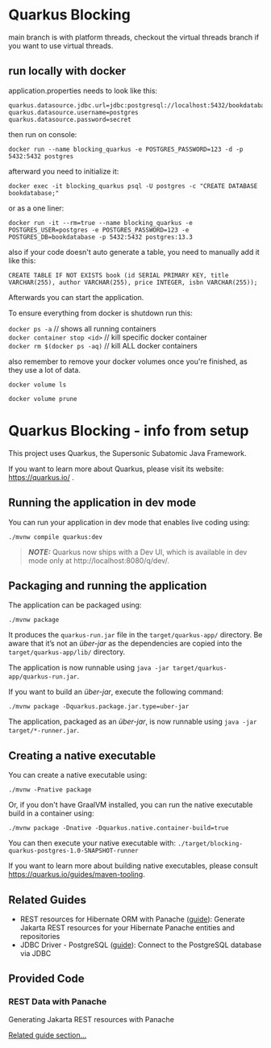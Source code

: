 # Quarkus Blocking

main branch is with platform threads, checkout the virtual threads branch if you want to use virtual threads.

## run locally with docker

application.properties needs to look like this:
```
quarkus.datasource.jdbc.url=jdbc:postgresql://localhost:5432/bookdatabase
quarkus.datasource.username=postgres
quarkus.datasource.password=secret
```

then run on console:
```
docker run --name blocking_quarkus -e POSTGRES_PASSWORD=123 -d -p 5432:5432 postgres
```
afterward you need to initialize it:
```
docker exec -it blocking_quarkus psql -U postgres -c "CREATE DATABASE bookdatabase;"
```
or as a one liner:
```
docker run -it --rm=true --name blocking_quarkus -e POSTGRES_USER=postgres -e POSTGRES_PASSWORD=123 -e POSTGRES_DB=bookdatabase -p 5432:5432 postgres:13.3
```
also if your code doesn't auto generate a table, you need to manually add it like this:
```
CREATE TABLE IF NOT EXISTS book (id SERIAL PRIMARY KEY, title VARCHAR(255), author VARCHAR(255), price INTEGER, isbn VARCHAR(255));
```


Afterwards you can start the application.

To ensure everything from docker is shutdown run this:

`docker ps -a` // shows all running containers  
`docker container stop <id>` // kill specific docker container   
`docker rm $(docker ps -aq)`  // kill ALL docker containers

also remember to remove your docker volumes once you're finished, as they use a lot of data.

```
docker volume ls

docker volume prune
```

# Quarkus Blocking - info from setup
 
This project uses Quarkus, the Supersonic Subatomic Java Framework.

If you want to learn more about Quarkus, please visit its website: https://quarkus.io/ .

## Running the application in dev mode

You can run your application in dev mode that enables live coding using:

```shell script
./mvnw compile quarkus:dev
```

> **_NOTE:_**  Quarkus now ships with a Dev UI, which is available in dev mode only at http://localhost:8080/q/dev/.

## Packaging and running the application

The application can be packaged using:

```shell script
./mvnw package
```

It produces the `quarkus-run.jar` file in the `target/quarkus-app/` directory.
Be aware that it’s not an _über-jar_ as the dependencies are copied into the `target/quarkus-app/lib/` directory.

The application is now runnable using `java -jar target/quarkus-app/quarkus-run.jar`.

If you want to build an _über-jar_, execute the following command:

```shell script
./mvnw package -Dquarkus.package.jar.type=uber-jar
```

The application, packaged as an _über-jar_, is now runnable using `java -jar target/*-runner.jar`.

## Creating a native executable

You can create a native executable using:

```shell script
./mvnw -Pnative package
```

Or, if you don't have GraalVM installed, you can run the native executable build in a container using:

```shell script
./mvnw package -Dnative -Dquarkus.native.container-build=true
```

You can then execute your native executable with: `./target/blocking-quarkus-postgres-1.0-SNAPSHOT-runner`

If you want to learn more about building native executables, please consult https://quarkus.io/guides/maven-tooling.

## Related Guides

- REST resources for Hibernate ORM with Panache ([guide](https://quarkus.io/guides/rest-data-panache)): Generate Jakarta
  REST resources for your Hibernate Panache entities and repositories
- JDBC Driver - PostgreSQL ([guide](https://quarkus.io/guides/datasource)): Connect to the PostgreSQL database via JDBC

## Provided Code

### REST Data with Panache

Generating Jakarta REST resources with Panache

[Related guide section...](https://quarkus.io/guides/rest-data-panache)

